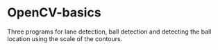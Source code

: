 # OpenCV-basics
Three programs for lane detection, ball detection and detecting the ball location using the scale of the contours.
